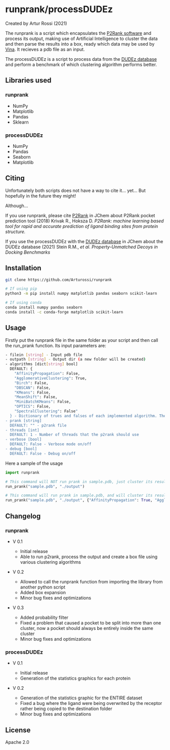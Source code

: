 runprank/processDUDEz
=====================

Created by Artur Rossi (2021)

The runprank is a script which encapsulates the [P2Rank software](https://github.com/rdk/p2rank) and process its output, making use of Artificial Intelligence to cluster the data and then parse the results into a box, ready which data may be used by [Vina](http://vina.scripps.edu). It recieves a pdb file as an input.

The processDUDEz is a script to process data from the [DUDEz database](https://dudez.docking.org) and perform a benchmark of which clustering algorithm performs better.


## Libraries used

### runprank

- NumPy
- Matplotlib
- Pandas
- Sklearn

### processDUDEz

- NumPy
- Pandas
- Seaborn
- Matplotlib


## Citing

Unfortunately both scripts does not have a way to cite it... yet... But hopefully in the future they might!

Although...

If you use runprank, please cite [P2Rank](https://doi.org/10.1186/s13321-018-0285-8) in JChem about P2Rank pocket prediction tool (2018)
Krivak R., Hoksza D. *P2Rank: machine learning based tool for rapid and accurate prediction of ligand binding sites from protein structure.*

If you use the processDUDEz with the [DUDEz database](https://doi.org/10.1021/acs.jcim.0c00598) in JChem about the DUDEz database (2021)
Stein R.M., *et al*. *Property-Unmatched Decoys in Docking Benchmarks*


## Installation

```sh
git clone https://github.com/Arturossi/runprank

# If using pip
python3 -m pip install numpy matplotlib pandas seaborn scikit-learn

# If using conda
conda install numpy pandas seaborn
conda install -c conda-forge matplotlib scikit-learn
```


## Usage

Firstly put the runprank file in the same folder as your script and then call the run_prank function. Its input parameters are:
```sh
- filein [string] - Input pdb file
- outpath [string] - Output dir (a new folder will be created)
- algorithms [dict[string] bool]
  DEFAULT: {
    "AffinityPropagation": False,
    "AgglomerativeClustering": True,
    "Birch": False,
    "DBSCAN": False,
    "KMeans": False,
    "MeanShift": False,
    "MiniBatchKMeans": False,
    "OPTICS": False,
    "SpectralClustering": False"
  } - Dictionary of trues and falses of each implemented algorithm. The options are: AffinityPropagation, AgglomerativeClustering, Birch, DBSCAN, KMeans, MeanShift, MiniBatchKMeans, OPTICS, SpectralClustering
- prank [string]
  DEFAULT: "" - p2rank file
- threads [int]
  DEFAULT: 1 - Number of threads that the p2rank should use
- verbose [bool]
  DEFAULT: False - Verbose mode on/off
- debug [bool]
  DEFAULT: False - Debug on/off
```

Here a sample of the usage

```python
import runprank

# This command will NOT run prank in sample.pdb, just cluster its results, only with Agglomerative Clustering and then output the results in the ./output folder
run_prank("sample.pdb", "./output")

# This command will run prank in sample.pdb, and will cluster its results using all supported algorithms and will generate files with statistics data (this is useful to perform benchmarks) to the ./output folder
run_prank("sample.pdb", "./output", {"AffinityPropagation": True, "AgglomerativeClustering": True,"Birch": True, "DBSCAN": True, "KMeans": True, "MeanShift": True, "MiniBatchKMeans": True, "OPTICS": True, "SpectralClustering": True"}, "/path/to/prank", 1, False, True)
```


## Changelog

### runprank

* V 0.1
	* Initial release
	* Able to run p2rank, process the output and create a box file using various clustering algorithms

* V 0.2
	* Allowed to call the runprank function from importing the library from another python script
	* Added box expansion
	* Minor bug fixes and optimizations

* V 0.3
	* Added probability filter
	* Fixed a problem that caused a pocket to be split into more than one cluster, now a pocket should always be entirely inside the same cluster
	* Minor bug fixes and optimizations

### processDUDEz

* V 0.1
	* Initial release
	* Generation of the statistics graphics for each protein

* V 0.2
	* Generation of the statistics graphic for the ENTIRE dataset
	* Fixed a bug where the ligand were being overwrited by the receptor rather being copied to the destination folder
	* Minor bug fixes and optimizations


## License

Apache 2.0
